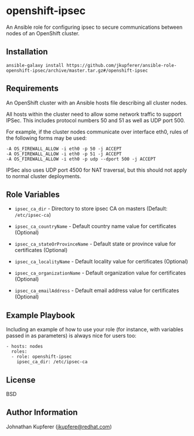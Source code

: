 openshift-ipsec
===============

An Ansible role for configuring ipsec to secure communications between nodes
of an OpenShift cluster.

Installation
------------

```
ansible-galaxy install https://github.com/jkupferer/ansible-role-openshift-ipsec/archive/master.tar.gz#/openshift-ipsec
```

Requirements
------------

An OpenShift cluster with an Ansible hosts file describing all cluster nodes.

All hosts within the cluster need to allow some network traffic to support
IPSec. This includes protocol numbers 50 and 51 as well as UDP port 500.

For example, if the cluster nodes communicate over interface eth0, rules of
the following forms may be used:

    -A OS_FIREWALL_ALLOW -i eth0 -p 50 -j ACCEPT
    -A OS_FIREWALL_ALLOW -i eth0 -p 51 -j ACCEPT
    -A OS_FIREWALL_ALLOW -i eth0 -p udp --dport 500 -j ACCEPT

IPSec also uses UDP port 4500 for NAT traversal, but this should not apply
to normal cluster deployments.

Role Variables
--------------

* `ipsec_ca_dir` - Directory to store ipsec CA on masters (Default: `/etc/ipsec-ca`)

* `ipsec_ca_countryName` - Default country name value for certificates (Optional)

* `ipsec_ca_stateOrProvinceName` - Default state or province value for certificates (Optional)

* `ipsec_ca_localityName` - Default locality value for certificates (Optional)

* `ipsec_ca_organizationName` - Default organization value for certificates (Optional)

* `ipsec_ca_emailAddress` - Default email address value for certificates (Optional)


Example Playbook
----------------

Including an example of how to use your role (for instance, with variables passed in as parameters) is always nice for users too:

    - hosts: nodes
      roles:
      - role: openshift-ipsec
        ipsec_ca_dir: /etc/ipsec-ca

License
-------

BSD

Author Information
------------------

Johnathan Kupferer (jkupfere@redhat.com)
